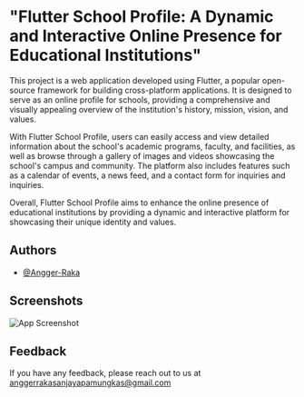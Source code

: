 
# "Flutter School Profile: A Dynamic and Interactive Online Presence for Educational Institutions"


This project is a web application developed using Flutter, a popular open-source framework for building cross-platform applications. It is designed to serve as an online profile for schools, providing a comprehensive and visually appealing overview of the institution's history, mission, vision, and values.

With Flutter School Profile, users can easily access and view detailed information about the school's academic programs, faculty, and facilities, as well as browse through a gallery of images and videos showcasing the school's campus and community. The platform also includes features such as a calendar of events, a news feed, and a contact form for inquiries and inquiries.

Overall, Flutter School Profile aims to enhance the online presence of educational institutions by providing a dynamic and interactive platform for showcasing their unique identity and values.
## Authors

- [@Angger-Raka](https://www.github.com/Angger-Raka)


## Screenshots

![App Screenshot](https://github.com/Angger-Raka/simple-chat-private/blob/master/1.png?raw=true)


## Feedback

If you have any feedback, please reach out to us at anggerrakasanjayapamungkas@gmail.com

